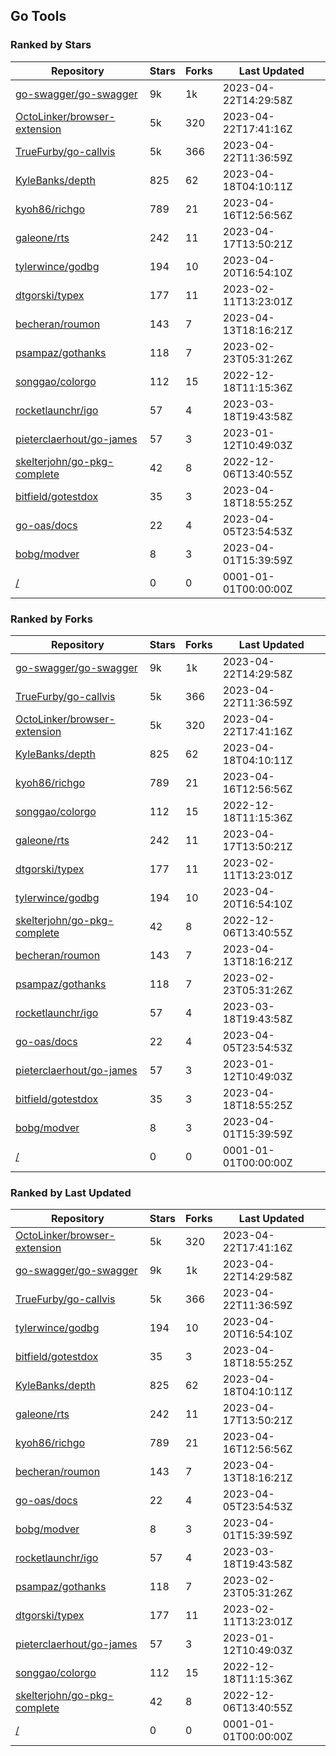 ## Go Tools

### Ranked by Stars

| Repository | Stars | Forks | Last Updated |
|------------|-------|-------|--------------|
| [go-swagger/go-swagger](https://github.com/go-swagger/go-swagger) | 9k | 1k | 2023-04-22T14:29:58Z |
| [OctoLinker/browser-extension](https://github.com/OctoLinker/browser-extension) | 5k | 320 | 2023-04-22T17:41:16Z |
| [TrueFurby/go-callvis](https://github.com/TrueFurby/go-callvis) | 5k | 366 | 2023-04-22T11:36:59Z |
| [KyleBanks/depth](https://github.com/KyleBanks/depth) | 825 | 62 | 2023-04-18T04:10:11Z |
| [kyoh86/richgo](https://github.com/kyoh86/richgo) | 789 | 21 | 2023-04-16T12:56:56Z |
| [galeone/rts](https://github.com/galeone/rts) | 242 | 11 | 2023-04-17T13:50:21Z |
| [tylerwince/godbg](https://github.com/tylerwince/godbg) | 194 | 10 | 2023-04-20T16:54:10Z |
| [dtgorski/typex](https://github.com/dtgorski/typex) | 177 | 11 | 2023-02-11T13:23:01Z |
| [becheran/roumon](https://github.com/becheran/roumon) | 143 | 7 | 2023-04-13T18:16:21Z |
| [psampaz/gothanks](https://github.com/psampaz/gothanks) | 118 | 7 | 2023-02-23T05:31:26Z |
| [songgao/colorgo](https://github.com/songgao/colorgo) | 112 | 15 | 2022-12-18T11:15:36Z |
| [rocketlaunchr/igo](https://github.com/rocketlaunchr/igo) | 57 | 4 | 2023-03-18T19:43:58Z |
| [pieterclaerhout/go-james](https://github.com/pieterclaerhout/go-james) | 57 | 3 | 2023-01-12T10:49:03Z |
| [skelterjohn/go-pkg-complete](https://github.com/skelterjohn/go-pkg-complete) | 42 | 8 | 2022-12-06T13:40:55Z |
| [bitfield/gotestdox](https://github.com/bitfield/gotestdox) | 35 | 3 | 2023-04-18T18:55:25Z |
| [go-oas/docs](https://github.com/go-oas/docs) | 22 | 4 | 2023-04-05T23:54:53Z |
| [bobg/modver](https://github.com/bobg/modver) | 8 | 3 | 2023-04-01T15:39:59Z |
| [/](https://github.com/dustinblackman/gomodrun/) | 0 | 0 | 0001-01-01T00:00:00Z |

### Ranked by Forks

| Repository | Stars | Forks | Last Updated |
|------------|-------|-------|--------------|
| [go-swagger/go-swagger](https://github.com/go-swagger/go-swagger) | 9k | 1k | 2023-04-22T14:29:58Z |
| [TrueFurby/go-callvis](https://github.com/TrueFurby/go-callvis) | 5k | 366 | 2023-04-22T11:36:59Z |
| [OctoLinker/browser-extension](https://github.com/OctoLinker/browser-extension) | 5k | 320 | 2023-04-22T17:41:16Z |
| [KyleBanks/depth](https://github.com/KyleBanks/depth) | 825 | 62 | 2023-04-18T04:10:11Z |
| [kyoh86/richgo](https://github.com/kyoh86/richgo) | 789 | 21 | 2023-04-16T12:56:56Z |
| [songgao/colorgo](https://github.com/songgao/colorgo) | 112 | 15 | 2022-12-18T11:15:36Z |
| [galeone/rts](https://github.com/galeone/rts) | 242 | 11 | 2023-04-17T13:50:21Z |
| [dtgorski/typex](https://github.com/dtgorski/typex) | 177 | 11 | 2023-02-11T13:23:01Z |
| [tylerwince/godbg](https://github.com/tylerwince/godbg) | 194 | 10 | 2023-04-20T16:54:10Z |
| [skelterjohn/go-pkg-complete](https://github.com/skelterjohn/go-pkg-complete) | 42 | 8 | 2022-12-06T13:40:55Z |
| [becheran/roumon](https://github.com/becheran/roumon) | 143 | 7 | 2023-04-13T18:16:21Z |
| [psampaz/gothanks](https://github.com/psampaz/gothanks) | 118 | 7 | 2023-02-23T05:31:26Z |
| [rocketlaunchr/igo](https://github.com/rocketlaunchr/igo) | 57 | 4 | 2023-03-18T19:43:58Z |
| [go-oas/docs](https://github.com/go-oas/docs) | 22 | 4 | 2023-04-05T23:54:53Z |
| [pieterclaerhout/go-james](https://github.com/pieterclaerhout/go-james) | 57 | 3 | 2023-01-12T10:49:03Z |
| [bitfield/gotestdox](https://github.com/bitfield/gotestdox) | 35 | 3 | 2023-04-18T18:55:25Z |
| [bobg/modver](https://github.com/bobg/modver) | 8 | 3 | 2023-04-01T15:39:59Z |
| [/](https://github.com/dustinblackman/gomodrun/) | 0 | 0 | 0001-01-01T00:00:00Z |

### Ranked by Last Updated

| Repository | Stars | Forks | Last Updated |
|------------|-------|-------|--------------|
| [OctoLinker/browser-extension](https://github.com/OctoLinker/browser-extension) | 5k | 320 | 2023-04-22T17:41:16Z |
| [go-swagger/go-swagger](https://github.com/go-swagger/go-swagger) | 9k | 1k | 2023-04-22T14:29:58Z |
| [TrueFurby/go-callvis](https://github.com/TrueFurby/go-callvis) | 5k | 366 | 2023-04-22T11:36:59Z |
| [tylerwince/godbg](https://github.com/tylerwince/godbg) | 194 | 10 | 2023-04-20T16:54:10Z |
| [bitfield/gotestdox](https://github.com/bitfield/gotestdox) | 35 | 3 | 2023-04-18T18:55:25Z |
| [KyleBanks/depth](https://github.com/KyleBanks/depth) | 825 | 62 | 2023-04-18T04:10:11Z |
| [galeone/rts](https://github.com/galeone/rts) | 242 | 11 | 2023-04-17T13:50:21Z |
| [kyoh86/richgo](https://github.com/kyoh86/richgo) | 789 | 21 | 2023-04-16T12:56:56Z |
| [becheran/roumon](https://github.com/becheran/roumon) | 143 | 7 | 2023-04-13T18:16:21Z |
| [go-oas/docs](https://github.com/go-oas/docs) | 22 | 4 | 2023-04-05T23:54:53Z |
| [bobg/modver](https://github.com/bobg/modver) | 8 | 3 | 2023-04-01T15:39:59Z |
| [rocketlaunchr/igo](https://github.com/rocketlaunchr/igo) | 57 | 4 | 2023-03-18T19:43:58Z |
| [psampaz/gothanks](https://github.com/psampaz/gothanks) | 118 | 7 | 2023-02-23T05:31:26Z |
| [dtgorski/typex](https://github.com/dtgorski/typex) | 177 | 11 | 2023-02-11T13:23:01Z |
| [pieterclaerhout/go-james](https://github.com/pieterclaerhout/go-james) | 57 | 3 | 2023-01-12T10:49:03Z |
| [songgao/colorgo](https://github.com/songgao/colorgo) | 112 | 15 | 2022-12-18T11:15:36Z |
| [skelterjohn/go-pkg-complete](https://github.com/skelterjohn/go-pkg-complete) | 42 | 8 | 2022-12-06T13:40:55Z |
| [/](https://github.com/dustinblackman/gomodrun/) | 0 | 0 | 0001-01-01T00:00:00Z |

